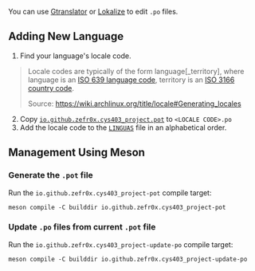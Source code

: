 You can use [Gtranslator](https://flathub.org/apps/org.gnome.Gtranslator) or
[Lokalize](https://apps.kde.org/lokalize/) to edit `.po` files.

## Adding New Language

1. Find your language's locale code.

> Locale codes are typically of the form language[_territory], where language is
> an
> [ISO 639 language code](https://en.wikipedia.org/wiki/List_of_ISO_639-1_codes),
> territory is an
> [ISO 3166 country code](https://en.wikipedia.org/wiki/ISO_3166-1#Current_codes).
>
> Source: https://wiki.archlinux.org/title/locale#Generating_locales

2. Copy
   [`io.github.zefr0x.cys403_project.pot`](io.github.zefr0x.cys403_project.pot)
   to `<LOCALE CODE>.po`
3. Add the locale code to the [`LINGUAS`](LINGUAS) file in an alphabetical
   order.

## Management Using Meson

### Generate the `.pot` file

Run the `io.github.zefr0x.cys403_project-pot` compile target:

```shell
meson compile -C builddir io.github.zefr0x.cys403_project-pot
```

### Update `.po` files from current `.pot` file

Run the `io.github.zefr0x.cys403_project-update-po` compile target:

```shell
meson compile -C builddir io.github.zefr0x.cys403_project-update-po
```
